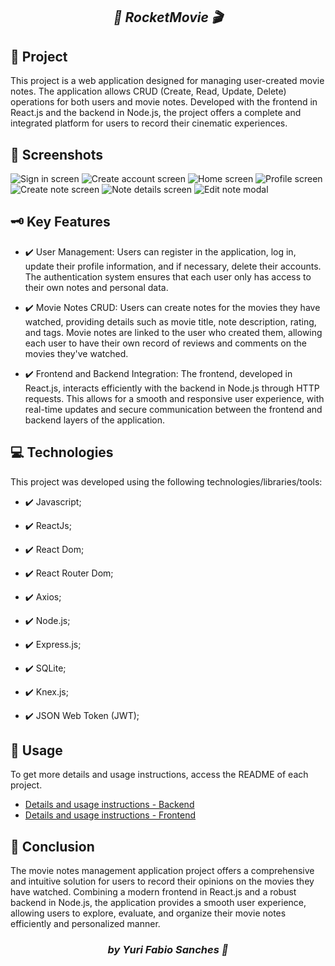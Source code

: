 ## <p align="center"><i>🚀 RocketMovie 🎬</i></p>

<h2 id="project">📁 Project</h2>

This project is a web application designed for managing user-created movie notes. The application allows CRUD (Create, Read, Update, Delete) operations for both users and movie notes. Developed with the frontend in React.js and the backend in Node.js, the project offers a complete and integrated platform for users to record their cinematic experiences.

<h2 id="project">📁 Screenshots</h2>

![Sign in screen](https://github.com/YuriFabioSanches/rocket-movies/assets/58032581/f2cc143f-6653-4b54-8065-9a3886db23d8)
![Create account screen](https://github.com/YuriFabioSanches/rocket-movies/assets/58032581/dd934177-02ce-4b01-893e-aa637cc65053)
![Home screen](https://github.com/YuriFabioSanches/rocket-movies/assets/58032581/8fc7cac9-2910-4202-b9ad-976d8d47c2c6)
![Profile screen](https://github.com/YuriFabioSanches/rocket-movies/assets/58032581/39d8025b-2916-4d20-bac4-d04812ee684b)
![Create note screen](https://github.com/YuriFabioSanches/rocket-movies/assets/58032581/4600cdcd-d83f-479b-81e2-6b67505c84e0)
![Note details screen](https://github.com/YuriFabioSanches/rocket-movies/assets/58032581/f3f09b49-f5ef-46c3-9db8-eca98ba1a167)
![Edit note modal](https://github.com/YuriFabioSanches/rocket-movies/assets/58032581/65c8db0d-fc9a-4db6-95b8-91ff78b340e7)

<h2 id="project">🗝️ Key Features</h2>

- ✔️ User Management: Users can register in the application, log in, update their profile information, and if necessary, delete their accounts. The authentication system ensures that each user only has access to their own notes and personal data.

- ✔️ Movie Notes CRUD: Users can create notes for the movies they have watched, providing details such as movie title, note description, rating, and tags. Movie notes are linked to the user who created them, allowing each user to have their own record of reviews and comments on the movies they've watched.

- ✔️ Frontend and Backend Integration: The frontend, developed in React.js, interacts efficiently with the backend in Node.js through HTTP requests. This allows for a smooth and responsive user experience, with real-time updates and secure communication between the frontend and backend layers of the application.

<h2 id="technologies">💻 Technologies</h2>

This project was developed using the following technologies/libraries/tools:

- ✔️ Javascript;
- ✔️ ReactJs;
- ✔️ React Dom;
- ✔️ React Router Dom;
- ✔️ Axios;

- ✔️ Node.js;
- ✔️ Express.js;
- ✔️ SQLite;
- ✔️ Knex.js;
- ✔️ JSON Web Token (JWT);

<h2 id="usage">🔦 Usage</h2>

To get more details and usage instructions, access the README of each project.

- [Details and usage instructions - Backend](./backend)
- [Details and usage instructions - Frontend](./frontend)

<h2 id="usage">🤲 Conclusion</h2>

The movie notes management application project offers a comprehensive and intuitive solution for users to record their opinions on the movies they have watched. Combining a modern frontend in React.js and a robust backend in Node.js, the application provides a smooth user experience, allowing users to explore, evaluate, and organize their movie notes efficiently and personalized manner.

### <p align="center"><i>by Yuri Fabio Sanches 👀</i></p>
